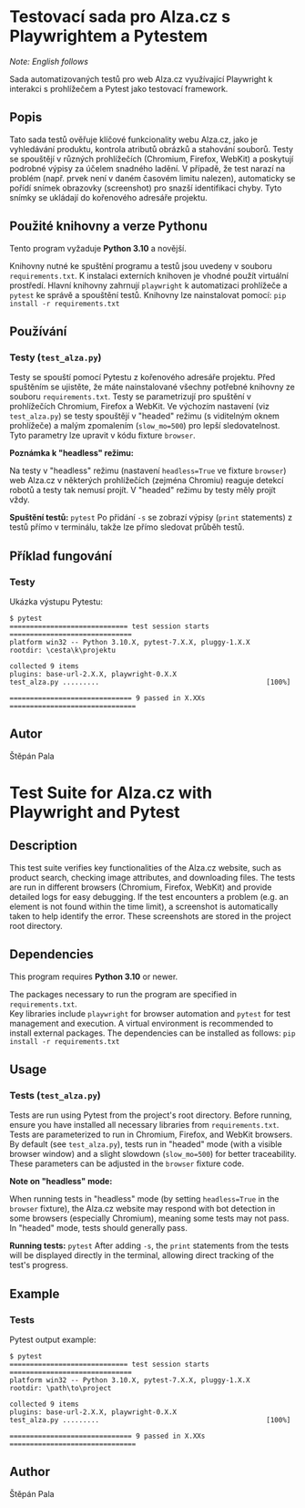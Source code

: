 # Testovací sada pro Alza.cz s Playwrightem a Pytestem

*Note: English follows*

Sada automatizovaných testů pro web Alza.cz využívající Playwright k interakci s prohlížečem a Pytest jako testovací framework.

## Popis

Tato sada testů ověřuje klíčové funkcionality webu Alza.cz, jako je vyhledávání produktu, kontrola atributů obrázků a stahování souborů. Testy se spouštějí v různých prohlížečích (Chromium, Firefox, WebKit) a poskytují podrobné výpisy za účelem snadného ladění.
V případě, že test narazí na problém (např. prvek není v daném časovém limitu nalezen), automaticky se pořídí snímek obrazovky (screenshot) pro snazší identifikaci chyby. Tyto snímky se ukládají do kořenového adresáře projektu.

## Použité knihovny a verze Pythonu

Tento program vyžaduje **Python 3.10** a novější.

Knihovny nutné ke spuštění programu a testů jsou uvedeny v souboru `requirements.txt`.
K instalaci externích knihoven je vhodné použít virtuální prostředí.
Hlavní knihovny zahrnují `playwright` k automatizaci prohlížeče a `pytest` ke správě a spouštění testů.
Knihovny lze nainstalovat pomocí:
`pip install -r requirements.txt`

## Používání

### Testy (`test_alza.py`)

Testy se spouští pomocí Pytestu z kořenového adresáře projektu. Před spuštěním se ujistěte, že máte nainstalované všechny potřebné knihovny ze souboru `requirements.txt`.
Testy se parametrizují pro spuštění v prohlížečích Chromium, Firefox a WebKit.
Ve výchozím nastavení (viz `test_alza.py`) se testy spouštějí v "headed" režimu (s viditelným oknem prohlížeče) a malým zpomalením (`slow_mo=500`) pro lepší sledovatelnost. Tyto parametry lze upravit v kódu fixture `browser`.

**Poznámka k "headless" režimu:**

Na testy v "headless" režimu (nastavení `headless=True` ve fixture `browser`) web Alza.cz v některých prohlížečích (zejména Chromiu) reaguje detekcí robotů a testy tak nemusí projít. V "headed" režimu by testy měly projít vždy.


**Spuštění testů:**
`pytest` 
Po přidání `-s` se zobrazí výpisy (`print` statements) z testů přímo v terminálu, takže lze přímo sledovat průběh testů.

## Příklad fungování

### Testy

Ukázka výstupu Pytestu:
```
$ pytest
============================= test session starts ==============================
platform win32 -- Python 3.10.X, pytest-7.X.X, pluggy-1.X.X
rootdir: \cesta\k\projektu

collected 9 items
plugins: base-url-2.X.X, playwright-0.X.X
test_alza.py .........                                         [100%]

============================== 9 passed in X.XXs ===============================
```

## Autor
Štěpán Pala

# Test Suite for Alza.cz with Playwright and Pytest

## Description

This test suite verifies key functionalities of the Alza.cz website, such as product search, checking image attributes, and downloading files. The tests are run in different browsers (Chromium, Firefox, WebKit) and provide detailed logs for easy debugging.
If the test encounters a problem (e.g. an element is not found within the time limit), a screenshot is automatically taken to help identify the error. These screenshots are stored in the project root directory.

## Dependencies

This program requires **Python 3.10** or newer.

The packages necessary to run the program are specified in `requirements.txt`.  
Key libraries include `playwright` for browser automation and `pytest` for test management and execution.
A virtual environment is recommended to install external packages.
The dependencies can be installed as follows:
`pip install -r requirements.txt`

## Usage

### Tests (`test_alza.py`)

Tests are run using Pytest from the project's root directory. Before running, ensure you have installed all necessary libraries from `requirements.txt`.
Tests are parameterized to run in Chromium, Firefox, and WebKit browsers.
By default (see `test_alza.py`), tests run in "headed" mode (with a visible browser window) and a slight slowdown (`slow_mo=500`) for better traceability. These parameters can be adjusted in the `browser` fixture code.

**Note on "headless" mode:**

When running tests in "headless" mode (by setting `headless=True` in the `browser` fixture), the Alza.cz website may respond with bot detection in some browsers (especially Chromium), meaning some tests may not pass. In "headed" mode, tests should generally pass.

**Running tests:**
`pytest`
After adding `-s`, the `print` statements from the tests will be displayed directly in the terminal, allowing direct tracking of the test's progress.

## Example

### Tests

Pytest output example:
```
$ pytest
============================= test session starts ==============================
platform win32 -- Python 3.10.X, pytest-7.X.X, pluggy-1.X.X
rootdir: \path\to\project

collected 9 items
plugins: base-url-2.X.X, playwright-0.X.X
test_alza.py .........                                         [100%]

============================== 9 passed in X.XXs ===============================
```

## Author
Štěpán Pala
